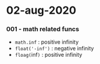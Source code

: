 # 02-aug-2020

### 001 - math related funcs

- `math.inf` : positive infinity
- `float('-inf')` : negative infinity
- `floag(`inf`)`  : positive infinity
